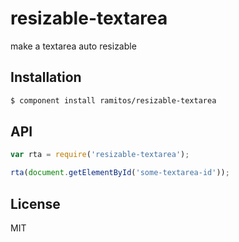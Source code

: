 # resizable-textarea

make a textarea auto resizable

## Installation

```bash
$ component install ramitos/resizable-textarea
```

## API

```js
var rta = require('resizable-textarea');

rta(document.getElementById('some-textarea-id'));
```


## License

  MIT